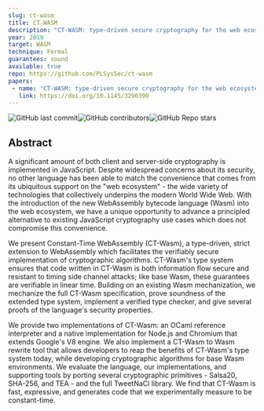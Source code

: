 ```yaml
---
slug: ct-wasm
title: CT-WASM
description: "CT-WASM: type-driven secure cryptography for the web ecosystem"
year: 2019
target: WASM
technique: Formal
guarantees: sound
available: true
repo: https://github.com/PLSysSec/ct-wasm
papers:
 - name: "CT-WASM: type-driven secure cryptography for the web ecosystem"
   link: https://doi.org/10.1145/3290390
---
```


![GitHub last commit](https://img.shields.io/github/last-commit/PLSysSec/ct-wasm)![GitHub contributors](https://img.shields.io/github/contributors/PLSysSec/ct-wasm)![GitHub Repo stars](https://img.shields.io/github/stars/PLSysSec/ct-wasm)

## Abstract

A significant amount of both client and server-side cryptography is implemented in JavaScript. Despite widespread concerns about its security, no other language has been able to match the convenience that comes from its ubiquitous support on the "web ecosystem" - the wide variety of technologies that collectively underpins the modern World Wide Web. With the introduction of the new WebAssembly bytecode language (Wasm) into the web ecosystem, we have a unique opportunity to advance a principled alternative to existing JavaScript cryptography use cases which does not compromise this convenience.

We present Constant-Time WebAssembly (CT-Wasm), a type-driven, strict extension to WebAssembly which facilitates the verifiably secure implementation of cryptographic algorithms. CT-Wasm's type system ensures that code written in CT-Wasm is both information flow secure and resistant to timing side channel attacks; like base Wasm, these guarantees are verifiable in linear time. Building on an existing Wasm mechanization, we mechanize the full CT-Wasm specification, prove soundness of the extended type system, implement a verified type checker, and give several proofs of the language's security properties.

We provide two implementations of CT-Wasm: an OCaml reference interpreter and a native implementation for Node.js and Chromium that extends Google's V8 engine. We also implement a CT-Wasm to Wasm rewrite tool that allows developers to reap the benefits of CT-Wasm's type system today, while developing cryptographic algorithms for base Wasm environments. We evaluate the language, our implementations, and supporting tools by porting several cryptographic primitives - Salsa20, SHA-256, and TEA - and the full TweetNaCl library. We find that CT-Wasm is fast, expressive, and generates code that we experimentally measure to be constant-time.
